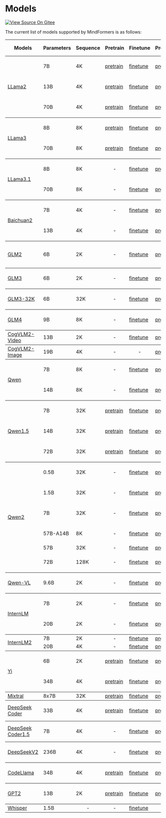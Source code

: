 # Models

[![View Source On Gitee](https://mindspore-website.obs.cn-north-4.myhuaweicloud.com/website-images/r2.4.0/resource/_static/logo_source_en.svg)](https://gitee.com/mindspore/docs/blob/r2.4.0/docs/mindformers/docs/source_en/start/models.md)

The current list of models supported by MindFormers is as follows:

<table>
  <thead>
    <tr>
      <th> Models </th>
      <th> Parameters </th>
      <th> Sequence </th>
      <th> Pretrain </th>
      <th> Finetune </th>
      <th> Predict </th>
      <th> Finetune Performance（Configuration/Hardware） </th>
      <th> Predict Performance（Configuration/Hardware） </th>
    </tr>
  </thead>
  <tbody>
    <tr>
      <td rowspan="3"> <a href="https://gitee.com/mindspore/mindformers/blob/r1.3.0/docs/model_cards/llama2.md"> LLama2 </a> </td>
      <td> 7B </td>
      <td> 4K </td>
      <td> <a href="https://gitee.com/mindspore/mindformers/blob/r1.3.0/docs/model_cards/llama2.md#%E9%A2%84%E8%AE%AD%E7%BB%83"> pretrain </a> </td>
      <td> <a href="https://gitee.com/mindspore/mindformers/blob/r1.3.0/docs/model_cards/llama2.md#%E5%BE%AE%E8%B0%83"> finetune </a> </td>
      <td> <a href="https://gitee.com/mindspore/mindformers/blob/r1.3.0/docs/model_cards/llama2.md#%E6%8E%A8%E7%90%86"> predict </a> </td>
      <td> 4160 tokens/s/p <br> <a href="https://gitee.com/mindspore/mindformers/blob/r1.3.0/configs/llama2/pretrain_llama2_7b_bf16.yaml"> Configuration </a> <br> Atlas 800T A2 </td>
      <td> 332 tokens/s <br> <a href="https://gitee.com/mindspore/mindformers/blob/r1.3.0/configs/llama2/predict_llama2_7b.yaml"> Configuration </a> <br> Atlas 800T A2 </td>
    </tr>
    <tr>
      <td> 13B </td>
      <td> 4K </td>
      <td> <a href="https://gitee.com/mindspore/mindformers/blob/r1.3.0/docs/model_cards/llama2.md#%E9%A2%84%E8%AE%AD%E7%BB%83"> pretrain </a> </td>
      <td> <a href="https://gitee.com/mindspore/mindformers/blob/r1.3.0/docs/model_cards/llama2.md#%E5%BE%AE%E8%B0%83"> finetune </a> </td>
      <td> <a href="https://gitee.com/mindspore/mindformers/blob/r1.3.0/docs/model_cards/llama2.md#%E6%8E%A8%E7%90%86"> predict </a> </td>
      <td> 1691 tokens/s/p <br> <a href="https://gitee.com/mindspore/mindformers/blob/r1.3.0/configs/llama2/finetune_llama2_13b_bf16.yaml"> Configuration </a> <br> Atlas 800T A2 </td>
      <td> 420 tokens/s <br> <a href="https://gitee.com/mindspore/mindformers/blob/r1.3.0/configs/llama2/predict_llama2_13b.yaml"> Configuration </a> <br> Atlas 800T A2 </td>
    </tr>
    <tr>
      <td> 70B </td>
      <td> 4K </td>
      <td> <a href="https://gitee.com/mindspore/mindformers/blob/r1.3.0/docs/model_cards/llama2.md#%E9%A2%84%E8%AE%AD%E7%BB%83"> pretrain </a> </td>
      <td> <a href="https://gitee.com/mindspore/mindformers/blob/r1.3.0/docs/model_cards/llama2.md#%E5%BE%AE%E8%B0%83"> finetune </a> </td>
      <td> <a href="https://gitee.com/mindspore/mindformers/blob/r1.3.0/docs/model_cards/llama2.md#%E6%8E%A8%E7%90%86"> predict </a> </td>
      <td> 337 tokens/s/p <br> <a href="https://gitee.com/mindspore/mindformers/blob/r1.3.0/configs/llama2/finetune_llama2_70b_bf16_32p.yaml"> Configuration </a> <br> Atlas 800T A2 </td>
      <td> 522 tokens/s <br> <a href="https://gitee.com/mindspore/mindformers/blob/r1.3.0/configs/llama2/predict_llama2_70b.yaml"> Configuration </a> <br> Atlas 800T A2 </td>
    </tr>
  </tbody>
  <tbody>
    <tr>
      <td rowspan="2"> <a href="https://gitee.com/mindspore/mindformers/blob/r1.3.0/research/llama3/llama3.md"> LLama3 </a> </td>
      <td> 8B </td>
      <td> 8K </td>
      <td> <a href="https://gitee.com/mindspore/mindformers/blob/r1.3.0/research/llama3/llama3.md#%E9%A2%84%E8%AE%AD%E7%BB%83"> pretrain </a> </td>
      <td> <a href="https://gitee.com/mindspore/mindformers/blob/r1.3.0/research/llama3/llama3.md#%E5%85%A8%E5%8F%82%E5%BE%AE%E8%B0%83"> finetune </a> </td>
      <td> <a href="https://gitee.com/mindspore/mindformers/blob/r1.3.0/research/llama3/llama3.md#%E6%8E%A8%E7%90%86"> predict </a> </td>
      <td> 2581 tokens/s/p <br> <a href="https://gitee.com/mindspore/mindformers/blob/r1.3.0/research/llama3/finetune_llama3_8b_8k_800T_A2_64G.yaml"> Configuration </a> <br> Atlas 800T A2 </td>
      <td style="text-align: center"> - </td>
    </tr>
    <tr>
      <td> 70B </td>
      <td> 8K </td>
      <td> <a href="https://gitee.com/mindspore/mindformers/blob/r1.3.0/research/llama3/llama3.md#%E9%A2%84%E8%AE%AD%E7%BB%83"> pretrain </a> </td>
      <td> <a href="https://gitee.com/mindspore/mindformers/blob/r1.3.0/research/llama3/llama3.md#%E5%85%A8%E5%8F%82%E5%BE%AE%E8%B0%83"> finetune </a> </td>
      <td> <a href="https://gitee.com/mindspore/mindformers/blob/r1.3.0/research/llama3/llama3.md#%E6%8E%A8%E7%90%86"> predict </a> </td>
      <td> 337 tokens/s/p <br> <a href="https://gitee.com/mindspore/mindformers/blob/r1.3.0/research/llama3/finetune_llama3_70b.yaml"> Configuration </a> <br> Atlas 900 A2 PoDc </td>
      <td style="text-align: center"> - </td>
    </tr>
  </tbody>
  <tbody>
    <tr>
      <td rowspan="2"> <a href="https://gitee.com/mindspore/mindformers/blob/r1.3.0/research/llama3_1/llama3_1.md"> LLama3.1 </a> </td>
      <td> 8B </td>
      <td> 8K </td>
      <td style="text-align: center"> - </td>
      <td> <a href="https://gitee.com/mindspore/mindformers/blob/r1.3.0/research/llama3_1/llama3_1.md#%E5%85%A8%E5%8F%82%E5%BE%AE%E8%B0%83"> finetune </a> </td>
      <td> <a href="https://gitee.com/mindspore/mindformers/blob/r1.3.0/research/llama3_1/llama3_1.md#%E6%8E%A8%E7%90%86"> predict </a> </td>
      <td> 2703 tokens/s/p <br> <a href="https://gitee.com/mindspore/mindformers/blob/r1.3.0/research/llama3_1/finetune_llama3_1_8b.yaml"> Configuration </a> <br> Atlas 900 A2 PoDc </td>
      <td> 591 tokens/s <br> <a href="https://gitee.com/mindspore/mindformers/blob/r1.3.0/research/llama3_1/predict_llama3_1_8b.yaml"> Configuration </a> <br> Atlas 800T A2 </td>
    </tr>
    <tr>
      <td> 70B </td>
      <td> 8K </td>
      <td style="text-align: center"> - </td>
      <td> <a href="https://gitee.com/mindspore/mindformers/blob/r1.3.0/research/llama3_1/llama3_1.md#%E5%85%A8%E5%8F%82%E5%BE%AE%E8%B0%83"> finetune </a> </td>
      <td> <a href="https://gitee.com/mindspore/mindformers/blob/r1.3.0/research/llama3_1/llama3_1.md#%E6%8E%A8%E7%90%86"> predict </a> </td>
      <td> 337 tokens/s/p <br> <a href="https://gitee.com/mindspore/mindformers/blob/r1.3.0/research/llama3_1/finetune_llama3_1_70b.yaml"> Configuration </a> <br> Atlas 900 A2 PoDc </td>
      <td> 509 tokens/s <br> <a href="https://gitee.com/mindspore/mindformers/blob/r1.3.0/research/llama3_1/predict_llama3_1_70b.yaml"> Configuration </a> <br> Atlas 800T A2 </td>
    </tr>
  </tbody>
  <tbody>
    <tr>
      <td rowspan="2"> <a href="https://gitee.com/mindspore/mindformers/blob/r1.3.0/research/baichuan2/baichuan2.md"> Baichuan2 </a> </td>
      <td> 7B </td>
      <td> 4K </td>
      <td style="text-align: center"> - </td>
      <td> <a href="https://gitee.com/mindspore/mindformers/blob/r1.3.0/research/baichuan2/baichuan2.md#%E5%BE%AE%E8%B0%83"> finetune </a> </td>
      <td> <a href="https://gitee.com/mindspore/mindformers/blob/r1.3.0/research/baichuan2/baichuan2.md#%E6%8E%A8%E7%90%86"> predict </a> </td>
      <td> 3164 tokens/s/p <br> <a href="https://gitee.com/mindspore/mindformers/blob/r1.3.0/research/baichuan2/finetune_baichuan2_7b.yaml"> Configuration </a> <br> Atlas 800T A2 </td>
      <td> 521 tokens/s <br> <a href="https://gitee.com/mindspore/mindformers/blob/r1.3.0/research/baichuan2/predict_baichuan2_7b.yaml"> Configuration </a> <br> Atlas 800T A2 </td>
    </tr>
    <tr>
      <td> 13B </td>
      <td> 4K </td>
      <td style="text-align: center"> - </td>
      <td> <a href="https://gitee.com/mindspore/mindformers/blob/r1.3.0/research/baichuan2/baichuan2.md#%E5%BE%AE%E8%B0%83"> finetune </a> </td>
      <td> <a href="https://gitee.com/mindspore/mindformers/blob/r1.3.0/research/baichuan2/baichuan2.md#%E6%8E%A8%E7%90%86"> predict </a> </td>
      <td> 1465 tokens/s/p <br> <a href="https://gitee.com/mindspore/mindformers/blob/r1.3.0/research/baichuan2/finetune_baichuan2_13b.yaml"> Configuration </a> <br> Atlas 800T A2 </td>
      <td> 224 tokens/s <br> <a href="https://gitee.com/mindspore/mindformers/blob/r1.3.0/research/baichuan2/predict_baichuan2_13b.yaml"> Configuration </a> <br> Atlas 800T A2 </td>
    </tr>
  </tbody>
  <tbody>
    <tr>
      <td rowspan="1"> <a href="https://gitee.com/mindspore/mindformers/blob/r1.3.0/docs/model_cards/glm2.md"> GLM2 </a> </td>
      <td> 6B </td>
      <td> 2K </td>
      <td style="text-align: center"> - </td>
      <td> <a href="https://gitee.com/mindspore/mindformers/blob/r1.3.0/docs/model_cards/glm2.md#%E5%BE%AE%E8%B0%83"> finetune </a> </td>
      <td> <a href="https://gitee.com/mindspore/mindformers/blob/r1.3.0/docs/model_cards/glm2.md#%E6%8E%A8%E7%90%86"> predict </a> </td>
      <td> 815.2059134 tokens/s/p <br> <a href="https://gitee.com/mindspore/mindformers/blob/r1.3.0/configs/glm2/run_glm2_6b_finetune_800T_A2_64G.yaml"> Configuration </a> <br> Atlas 800T A2 </td>
      <td> 32.08 tokens/s (seq_length=512) <br> <a href="https://gitee.com/mindspore/mindformers/blob/r1.3.0/configs/glm2/predict_glm2_6b.yaml"> Configuration </a> <br> Atlas 800T A2 </td>
    </tr>
  </tbody>
  <tbody>
    <tr>
      <td rowspan="1"> <a href="https://gitee.com/mindspore/mindformers/blob/r1.3.0/docs/model_cards/glm3.md"> GLM3 </a> </td>
      <td> 6B </td>
      <td> 2K </td>
      <td style="text-align: center"> - </td>
      <td> <a href="https://gitee.com/mindspore/mindformers/blob/r1.3.0/docs/model_cards/glm3.md#%E5%BE%AE%E8%B0%83"> finetune </a> </td>
      <td> <a href="https://gitee.com/mindspore/mindformers/blob/r1.3.0/docs/model_cards/glm3.md#%E6%8E%A8%E7%90%86"> predict </a> </td>
      <td> 3450 tokens/s/p <br> <a href="https://gitee.com/mindspore/mindformers/blob/r1.3.0/configs/glm3/finetune_glm3_6b_bf16.yaml"> Configuration </a> <br> Atlas 800T A2 </td>
      <td> 627 tokens/s <br> <a href="https://gitee.com/mindspore/mindformers/blob/r1.3.0/configs/glm3/predict_glm3_6b.yaml"> Configuration </a> <br> Atlas 800T A2 </td>
    </tr>
  </tbody>
  <tbody>
    <tr>
      <td rowspan="1"> <a href="https://gitee.com/mindspore/mindformers/blob/r1.3.0/research/glm32k/glm32k.md"> GLM3-32K </a> </td>
      <td> 6B </td>
      <td> 32K </td>
      <td style="text-align: center"> - </td>
      <td> <a href="https://gitee.com/mindspore/mindformers/blob/r1.3.0/research/glm32k/glm32k.md#%E5%BE%AE%E8%B0%83"> finetune </a> </td>
      <td> <a href="https://gitee.com/mindspore/mindformers/blob/r1.3.0/research/glm32k/glm32k.md#%E6%8E%A8%E7%90%86"> predict </a> </td>
      <td> 1583 tokens/s/p <br> <a href="https://gitee.com/mindspore/mindformers/blob/r1.3.0/research/glm32k/finetune_glm32k.yaml"> Configuration </a> <br> Atlas 800T A2 </td>
      <td> 876 tokens/s <br> <a href="hhttps://gitee.com/mindspore/mindformers/blob/r1.3.0/research/glm32k/predict_glm32k.yaml"> Configuration </a> <br> Atlas 800T A2 </td>
    </tr>
  </tbody>
  <tbody>
    <tr>
      <td rowspan="1"> <a href="https://gitee.com/mindspore/mindformers/blob/r1.3.0/docs/model_cards/glm4.md"> GLM4 </a> </td>
      <td> 9B </td>
      <td> 8K </td>
      <td style="text-align: center"> - </td>
      <td> <a href="https://gitee.com/mindspore/mindformers/blob/r1.3.0/docs/model_cards/glm4.md#%E5%85%A8%E5%8F%82%E5%BE%AE%E8%B0%83"> finetune </a> </td>
      <td> <a href="https://gitee.com/mindspore/mindformers/blob/r1.3.0/docs/model_cards/glm4.md#%E6%8E%A8%E7%90%86"> predict </a> </td>
      <td> 2339 tokens/s/p <br> <a href="https://gitee.com/mindspore/mindformers/blob/r1.3.0/configs/glm4/finetune_glm4_9b.yaml"> Configuration </a> <br> Atlas 900 A2 PoDc </td>
      <td> 256 tokens/s <br> <a href="https://gitee.com/mindspore/mindformers/blob/r1.3.0/configs/glm4/predict_glm4_9b_chat.yaml"> Configuration </a> <br> Atlas 800T A2 </td>
    </tr>
  </tbody>
  <tbody>
    <tr>
      <td rowspan="1"> <a href="https://gitee.com/mindspore/mindformers/blob/r1.3.0/docs/model_cards/cogvlm2_video.md"> CogVLM2-Video </a> </td>
      <td> 13B </td>
      <td> 2K </td>
      <td style="text-align: center"> - </td>
      <td> <a href="https://gitee.com/mindspore/mindformers/blob/r1.3.0/docs/model_cards/cogvlm2_video.md#%E5%BE%AE%E8%B0%83"> finetune </a> </td>
      <td> <a href="https://gitee.com/mindspore/mindformers/blob/r1.3.0/docs/model_cards/cogvlm2_video.md#%E6%8E%A8%E7%90%86"> predict </a> </td>
      <td style="text-align: center"> - </td>
      <td style="text-align: center"> - </td>
    </tr>
  </tbody>
  <tbody>
    <tr>
      <td rowspan="1"> <a href="https://gitee.com/mindspore/mindformers/blob/r1.3.0/docs/model_cards/cogvlm2_image.md"> CogVLM2-Image </a> </td>
      <td> 19B </td>
      <td> 4K </td>
      <td style="text-align: center"> - </td>
      <td style="text-align: center"> - </td>
      <td> <a href="https://gitee.com/mindspore/mindformers/blob/r1.3.0/docs/model_cards/cogvlm2_image.md#%E6%8E%A8%E7%90%86"> predict </a> </td>
      <td style="text-align: center"> - </td>
      <td style="text-align: center"> - </td>
    </tr>
  </tbody>
  <tbody>
    <tr>
      <td rowspan="2"> <a href="https://gitee.com/mindspore/mindformers/blob/r1.3.0/research/qwen/qwen.md"> Qwen </a> </td>
      <td> 7B </td>
      <td> 8K </td>
      <td style="text-align: center"> - </td>
      <td> <a href="https://gitee.com/mindspore/mindformers/blob/r1.3.0/research/qwen/qwen.md#%E5%BE%AE%E8%B0%83"> finetune </a> </td>
      <td> <a href="https://gitee.com/mindspore/mindformers/blob/r1.3.0/research/qwen/qwen.md#%E6%8E%A8%E7%90%86"> predict </a> </td>
      <td> 2955 tokens/s/p <br> <a href="https://gitee.com/mindspore/mindformers/blob/r1.3.0/research/qwen/finetune_qwen_7b_bf16.yaml"> Configuration </a> <br> Atlas 800T A2 </td>
      <td> 23 tokens/s <br> <a href="https://gitee.com/mindspore/mindformers/blob/r1.3.0/research/qwen/predict_qwen_7b.yaml"> Configuration </a> <br> Atlas 800T A2 </td>
    </tr>
    <tr>
      <td> 14B </td>
      <td> 8K </td>
      <td style="text-align: center"> - </td>
      <td> <a href="https://gitee.com/mindspore/mindformers/blob/r1.3.0/research/qwen/qwen.md#%E5%BE%AE%E8%B0%83"> finetune </a> </td>
      <td> <a href="https://gitee.com/mindspore/mindformers/blob/r1.3.0/research/qwen/qwen.md#%E6%8E%A8%E7%90%86"> predict </a> </td>
      <td> 1106 tokens/s/p <br> <a href="https://gitee.com/mindspore/mindformers/blob/r1.3.0/research/qwen/finetune_qwen_14b_bf16.yaml"> Configuration </a> <br> Atlas 800T A2 </td>
      <td> 35 tokens/s <br> <a href="https://gitee.com/mindspore/mindformers/blob/r1.3.0/research/qwen/predict_qwen_14b.yaml"> Configuration </a> <br> Atlas 800T A2 </td>
    </tr>
  </tbody>
  <tbody>
    <tr>
      <td rowspan="3"> <a href="https://gitee.com/mindspore/mindformers/blob/r1.3.0/research/qwen1_5/qwen1_5.md"> Qwen1.5 </a> </td>
      <td> 7B </td>
      <td> 32K </td>
      <td> <a href="https://gitee.com/mindspore/mindformers/blob/r1.3.0/research/qwen1_5/qwen1_5.md#%E9%A2%84%E8%AE%AD%E7%BB%83"> pretrain </a> </td>
      <td> <a href="https://gitee.com/mindspore/mindformers/blob/r1.3.0/research/qwen1_5/qwen1_5.md#%E5%85%A8%E5%8F%82%E5%BE%AE%E8%B0%83"> finetune </a> </td>
      <td> <a href="https://gitee.com/mindspore/mindformers/blob/r1.3.0/research/qwen1_5/qwen1_5.md#%E6%8E%A8%E7%90%86"> predict </a> </td>
      <td> 2684 tokens/s/p <br> <a href="https://gitee.com/mindspore/mindformers/blob/r1.3.0/research/qwen1_5/finetune_qwen1_5_7b.yaml"> Configuration </a> <br> Atlas 800T A2 </td>
      <td> 164 tokens/s <br> <a href="https://gitee.com/mindspore/mindformers/blob/r1.3.0/research/qwen1_5/predict_qwen1_5_7b_chat.yaml"> Configuration </a> <br> Atlas 800T A2 </td>
    </tr>
    <tr>
      <td> 14B </td>
      <td> 32K </td>
      <td> <a href="https://gitee.com/mindspore/mindformers/blob/r1.3.0/research/qwen1_5/qwen1_5.md#%E9%A2%84%E8%AE%AD%E7%BB%83"> pretrain </a> </td>
      <td> <a href="https://gitee.com/mindspore/mindformers/blob/r1.3.0/research/qwen1_5/qwen1_5.md#%E5%85%A8%E5%8F%82%E5%BE%AE%E8%B0%83"> finetune </a> </td>
      <td> <a href="https://gitee.com/mindspore/mindformers/blob/r1.3.0/research/qwen1_5/qwen1_5.md#%E6%8E%A8%E7%90%86"> predict </a> </td>
      <td> 1452 tokens/s/p <br> <a href="https://gitee.com/mindspore/mindformers/blob/r1.3.0/research/qwen1_5/finetune_qwen1_5_14b.yaml"> Configuration </a> <br> Atlas 800T A2 </td>
      <td> 104 tokens/s <br> <a href="https://gitee.com/mindspore/mindformers/blob/r1.3.0/research/qwen1_5/predict_qwen1_5_14b_chat.yaml"> Configuration </a> <br> Atlas 800T A2 </td>
    </tr>
    <tr>
      <td> 72B </td>
      <td> 32K </td>
      <td> <a href="https://gitee.com/mindspore/mindformers/blob/r1.3.0/research/qwen1_5/qwen1_5.md#%E9%A2%84%E8%AE%AD%E7%BB%83"> pretrain </a> </td>
      <td> <a href="https://gitee.com/mindspore/mindformers/blob/r1.3.0/research/qwen1_5/qwen1_5.md#%E5%85%A8%E5%8F%82%E5%BE%AE%E8%B0%83"> finetune </a> </td>
      <td> <a href="https://gitee.com/mindspore/mindformers/blob/r1.3.0/research/qwen1_5/qwen1_5.md#%E6%8E%A8%E7%90%86"> predict </a> </td>
      <td style="text-align: center"> - </td>
      <td> 74 tokens/s <br> <a href="https://gitee.com/mindspore/mindformers/blob/r1.3.0/research/qwen1_5/predict_qwen1_5_72b_chat.yaml"> Configuration </a> <br> Atlas 800T A2 </td>
    </tr>
  </tbody>
  <tbody>
    <tr>
      <td rowspan="6"> <a href="https://gitee.com/mindspore/mindformers/blob/r1.3.0/research/qwen2/qwen2.md"> Qwen2 </a> </td>
      <td> 0.5B </td>
      <td> 32K </td>
      <td style="text-align: center"> - </td>
      <td> <a href="https://gitee.com/mindspore/mindformers/blob/r1.3.0/research/qwen2/qwen2.md#%E5%BE%AE%E8%B0%83"> finetune </a> </td>
      <td> <a href="https://gitee.com/mindspore/mindformers/blob/r1.3.0/research/qwen2/qwen2.md#%E6%8E%A8%E7%90%86"> predict </a> </td>
      <td> 9555 tokens/s/p <br> <a href="https://gitee.com/mindspore/mindformers/blob/r1.3.0/research/qwen2/finetune_qwen2_0.5b_32k.yaml"> Configuration </a> <br> Atlas 900 A2 PoDc </td>
      <td> 1907 tokens/s <br> <a href="https://gitee.com/mindspore/mindformers/blob/r1.3.0/research/qwen2/predict_qwen2_0_5b_instruct.yaml"> Configuration </a> <br> Atlas 800T A2 </td>
    </tr>
    <tr>
      <td> 1.5B </td>
      <td> 32K </td>
      <td style="text-align: center"> - </td>
      <td> <a href="https://gitee.com/mindspore/mindformers/blob/r1.3.0/research/qwen2/qwen2.md#%E5%BE%AE%E8%B0%83"> finetune </a> </td>
      <td> <a href="https://gitee.com/mindspore/mindformers/blob/r1.3.0/research/qwen2/qwen2.md#%E6%8E%A8%E7%90%86"> predict </a> </td>
      <td> 4363 tokens/s/p <br> <a href="https://gitee.com/mindspore/mindformers/blob/r1.3.0/research/qwen2/finetune_qwen2_1.5b_32k.yaml"> Configuration </a> <br> Atlas 900 A2 PoDc </td>
      <td> 1160 tokens/s <br> <a href="https://gitee.com/mindspore/mindformers/blob/r1.3.0/research/qwen2/predict_qwen2_1_5b_instruct.yaml"> Configuration </a> <br> Atlas 800T A2 </td>
    </tr>
    <tr>
      <td> 7B </td>
      <td> 32K </td>
      <td style="text-align: center"> - </td>
      <td> <a href="https://gitee.com/mindspore/mindformers/blob/r1.3.0/research/qwen2/qwen2.md#%E5%BE%AE%E8%B0%83"> finetune </a> </td>
      <td> <a href="https://gitee.com/mindspore/mindformers/blob/r1.3.0/research/qwen2/qwen2.md#%E6%8E%A8%E7%90%86"> predict </a> </td>
      <td style="text-align: center"> - </td>
      <td> 645 tokens/s <br> <a href="https://gitee.com/mindspore/mindformers/blob/r1.3.0/research/qwen2/predict_qwen2_7b_instruct.yaml"> Configuration </a> <br> Atlas 800T A2 </td>
    </tr>
    <tr>
      <td> 57B-A14B </td>
      <td> 8K </td>
      <td style="text-align: center"> - </td>
      <td> <a href="https://gitee.com/mindspore/mindformers/blob/r1.3.0/research/qwen2/qwen2.md#%E5%BE%AE%E8%B0%83"> finetune </a> </td>
      <td> <a href="https://gitee.com/mindspore/mindformers/blob/r1.3.0/research/qwen2/qwen2.md#%E6%8E%A8%E7%90%86"> predict </a> </td>
      <td> 288 tokens/s/p <br> <a href="https://gitee.com/mindspore/mindformers/blob/r1.3.0/research/qwen2/finetune_qwen2_57b.yaml"> Configuration </a> <br> Atlas 900 A2 PoDc </td>
      <td style="text-align: center"> - </td>
    </tr>
    <tr>
      <td> 57B </td>
      <td> 32K </td>
      <td style="text-align: center"> - </td>
      <td> <a href="https://gitee.com/mindspore/mindformers/blob/r1.3.0/research/qwen2/qwen2.md#%E5%BE%AE%E8%B0%83"> finetune </a> </td>
      <td> <a href="https://gitee.com/mindspore/mindformers/blob/r1.3.0/research/qwen2/qwen2.md#%E6%8E%A8%E7%90%86"> predict </a> </td>
      <td style="text-align: center"> - </td>
      <td style="text-align: center"> - </td>
    </tr>
    <tr>
      <td> 72B </td>
      <td> 128K </td>
      <td style="text-align: center"> - </td>
      <td> <a href="https://gitee.com/mindspore/mindformers/blob/r1.3.0/research/qwen2/qwen2.md#%E5%BE%AE%E8%B0%83"> finetune </a> </td>
      <td> <a href="https://gitee.com/mindspore/mindformers/blob/r1.3.0/research/qwen2/qwen2.md#%E6%8E%A8%E7%90%86"> predict </a> </td>
      <td> 2026 tokens/s/p <br> <a href="https://gitee.com/mindspore/mindformers/blob/r1.3.0/research/qwen2/finetune_qwen2_72b_32k.yaml"> Configuration </a> <br> Atlas 900 A2 PoDc </td>
      <td> 252 tokens/s <br> <a href="https://gitee.com/mindspore/mindformers/blob/r1.3.0/research/qwen2/predict_qwen2_72b_instruct.yaml"> Configuration </a> <br> Atlas 800T A2 </td>
    </tr>
  </tbody>
  <tbody>
    <tr>
      <td rowspan="1"> <a href="https://gitee.com/mindspore/mindformers/blob/r1.3.0/research/qwenvl/qwenvl.md"> Qwen-VL </a> </td>
      <td> 9.6B </td>
      <td> 2K </td>
      <td style="text-align: center"> - </td>
      <td> <a href="https://gitee.com/mindspore/mindformers/blob/r1.3.0/research/qwenvl/qwenvl.md#%E5%BE%AE%E8%B0%83"> finetune </a> </td>
      <td> <a href="https://gitee.com/mindspore/mindformers/blob/r1.3.0/research/qwenvl/qwenvl.md#%E6%8E%A8%E7%90%86"> predict </a> </td>
      <td> 2587 tokens/s/p <br> <a href="https://gitee.com/mindspore/mindformers/blob/r1.3.0/research/qwen2/finetune_qwen2_72b_32k.yaml"> Configuration </a> <br> - </td>
      <td> 42 tokens/s <br> <a href="https://gitee.com/mindspore/mindformers/blob/r1.3.0/research/qwen2/predict_qwen2_72b_instruct.yaml"> Configuration </a> <br> - </td>
    </tr>
  </tbody>
  <tbody>
    <tr>
      <td rowspan="2"> <a href="https://gitee.com/mindspore/mindformers/blob/r1.3.0/research/internlm/internlm.md"> InternLM </a> </td>
      <td> 7B </td>
      <td> 2K </td>
      <td style="text-align: center"> - </td>
      <td> <a href="https://gitee.com/mindspore/mindformers/blob/r1.3.0/research/internlm/internlm.md#%E5%BE%AE%E8%B0%83"> finetune </a> </td>
      <td> <a href="https://gitee.com/mindspore/mindformers/blob/r1.3.0/research/internlm/internlm.md#%E6%8E%A8%E7%90%86"> predict </a> </td>
      <td> 3250 tokens/s/p <br> <a href="https://gitee.com/mindspore/mindformers/blob/r1.3.0/research/internlm/finetune_internlm_7b.yaml"> Configuration </a> <br> Atlas 800T A2 </td>
      <td> 62 tokens/s <br> <a href="https://gitee.com/mindspore/mindformers/blob/r1.3.0/research/internlm/predict_internlm_7b.yaml"> Configuration </a> <br> Atlas 800T A2 </td>
    </tr>
    <tr>
      <td> 20B </td>
      <td> 2K </td>
      <td style="text-align: center"> - </td>
      <td> <a href="https://gitee.com/mindspore/mindformers/blob/r1.3.0/research/internlm/internlm.md#%E5%BE%AE%E8%B0%83"> finetune </a> </td>
      <td> <a href="https://gitee.com/mindspore/mindformers/blob/r1.3.0/research/internlm/internlm.md#%E6%8E%A8%E7%90%86"> predict </a> </td>
      <td style="text-align: center"> - </td>
      <td> 296 tokens/s <br> <a href="https://gitee.com/mindspore/mindformers/blob/r1.3.0/research/internlm/predict_internlm_20b.yaml"> Configuration </a> <br> Atlas 800T A2 </td>
    </tr>
  </tbody>
  <tbody>
    <tr>
      <td rowspan="2"> <a href="https://gitee.com/mindspore/mindformers/blob/r1.3.0/research/internlm2/internlm2.md"> InternLM2 </a> </td>
      <td> 7B </td>
      <td> 2K </td>
      <td style="text-align: center"> - </td>
      <td> <a href="https://gitee.com/mindspore/mindformers/blob/r1.3.0/research/internlm2/internlm2.md#%E5%BE%AE%E8%B0%83"> finetune </a> </td>
      <td> <a href="https://gitee.com/mindspore/mindformers/blob/r1.3.0/research/internlm2/internlm2.md#%E6%8E%A8%E7%90%86"> predict </a> </td>
      <td style="text-align: center"> - </td>
      <td style="text-align: center"> - </td>
    </tr>
    <tr>
      <td> 20B </td>
      <td> 4K </td>
      <td style="text-align: center"> - </td>
      <td> <a href="https://gitee.com/mindspore/mindformers/blob/r1.3.0/research/internlm2/internlm2.md#%E5%BE%AE%E8%B0%83"> finetune </a> </td>
      <td> <a href="https://gitee.com/mindspore/mindformers/blob/r1.3.0/research/internlm2/internlm2.md#%E6%8E%A8%E7%90%86"> predict </a> </td>
      <td style="text-align: center"> - </td>
      <td style="text-align: center"> - </td>
    </tr>
  </tbody>
  <tbody>
    <tr>
      <td rowspan="2"> <a href="https://gitee.com/mindspore/mindformers/blob/r1.3.0/research/yi/yi.md"> Yi </a> </td>
      <td> 6B </td>
      <td> 2K </td>
      <td> <a href="https://gitee.com/mindspore/mindformers/blob/r1.3.0/research/yi/yi.md#%E9%A2%84%E8%AE%AD%E7%BB%83"> pretrain </a> </td>
      <td> <a href="https://gitee.com/mindspore/mindformers/blob/r1.3.0/research/yi/yi.md#%E5%BE%AE%E8%B0%83"> finetune </a> </td>
      <td> <a href="https://gitee.com/mindspore/mindformers/blob/r1.3.0/research/yi/yi.md#%E6%8E%A8%E7%90%86"> predict </a> </td>
      <td> 3324 tokens/s/p <br> <a href="https://gitee.com/mindspore/mindformers/blob/r1.3.0/research/yi/finetune_yi_6b.yaml"> Configuration </a> <br> Atlas 800T A2 </td>
      <td> 31 tokens/s <br> <a href="https://gitee.com/mindspore/mindformers/blob/r1.3.0/research/yi/predict_yi_6b.yaml"> Configuration </a> <br> Atlas 800T A2 </td>
    </tr>
    <tr>
      <td> 34B </td>
      <td> 4K </td>
      <td> <a href="https://gitee.com/mindspore/mindformers/blob/r1.3.0/research/yi/yi.md#%E9%A2%84%E8%AE%AD%E7%BB%83"> pretrain </a> </td>
      <td> <a href="https://gitee.com/mindspore/mindformers/blob/r1.3.0/research/yi/yi.md#%E5%BE%AE%E8%B0%83"> finetune </a> </td>
      <td> <a href="https://gitee.com/mindspore/mindformers/blob/r1.3.0/research/yi/yi.md#%E6%8E%A8%E7%90%86"> predict </a> </td>
      <td> 660 tokens/s/p <br> <a href="https://gitee.com/mindspore/mindformers/blob/r1.3.0/research/yi/finetune_yi_34b.yaml"> Configuration </a> <br> Atlas 800T A2 </td>
      <td> 41 tokens/s <br> <a href="https://gitee.com/mindspore/mindformers/blob/r1.3.0/research/yi/predict_yi_34b_chat.yaml"> Configuration </a> <br> Atlas 800T A2 </td>
    </tr>
  </tbody>
  <tbody>
    <tr>
      <td rowspan="1"> <a href="https://gitee.com/mindspore/mindformers/blob/r1.3.0/research/mixtral/mixtral.md"> Mixtral </a> </td>
      <td> 8x7B </td>
      <td> 32K </td>
      <td> <a href="https://gitee.com/mindspore/mindformers/blob/r1.3.0/research/mixtral/mixtral.md#%E9%A2%84%E8%AE%AD%E7%BB%83"> pretrain </a> </td>
      <td> <a href="https://gitee.com/mindspore/mindformers/blob/r1.3.0/research/mixtral/mixtral.md#%E5%BE%AE%E8%B0%83"> finetune </a> </td>
      <td> <a href="https://gitee.com/mindspore/mindformers/blob/r1.3.0/research/mixtral/mixtral.md#%E6%8E%A8%E7%90%86"> predict </a> </td>
      <td style="text-align: center"> - </td>
      <td style="text-align: center"> - </td>
    </tr>
  </tbody>
  <tbody>
    <tr>
      <td rowspan="1"> <a href="https://gitee.com/mindspore/mindformers/blob/r1.3.0/research/deepseek/deepseek.md"> DeepSeek Coder </a> </td>
      <td> 33B </td>
      <td> 4K </td>
      <td> <a href="https://gitee.com/mindspore/mindformers/blob/r1.3.0/research/deepseek/deepseek.md#%E9%A2%84%E8%AE%AD%E7%BB%83"> pretrain </a> </td>
      <td> <a href="https://gitee.com/mindspore/mindformers/blob/r1.3.0/research/deepseek/deepseek.md#%E5%85%A8%E5%8F%82%E5%BE%AE%E8%B0%83"> finetune </a> </td>
      <td> <a href="https://gitee.com/mindspore/mindformers/blob/r1.3.0/research/deepseek/deepseek.md#%E6%8E%A8%E7%90%86"> predict </a> </td>
      <td> 572 tokens/s/p <br> <a href="https://gitee.com/mindspore/mindformers/blob/r1.3.0/research/deepseek/finetune_deepseek_33b.yaml"> Configuration </a> <br> Atlas 900 A2 PoDc </td>
      <td> 292 tokens/s <br> <a href="https://gitee.com/mindspore/mindformers/blob/r1.3.0/research/deepseek/predict_deepseek_33b.yaml"> Configuration </a> <br> Atlas 800T A2 </td>
    </tr>
  </tbody>
  <tbody>
    <tr>
      <td rowspan="1"> <a href="https://gitee.com/mindspore/mindformers/blob/r1.3.0/research/deepseek1_5/deepseek1_5.md"> DeepSeek Coder1.5 </a> </td>
      <td> 7B </td>
      <td> 4K </td>
      <td style="text-align: center"> - </td>
      <td> <a href="https://gitee.com/mindspore/mindformers/blob/r1.3.0/research/deepseek1_5/deepseek1_5.md#%E5%85%A8%E5%8F%82%E5%BE%AE%E8%B0%83"> finetune </a> </td>
      <td> <a href="https://gitee.com/mindspore/mindformers/blob/r1.3.0/research/deepseek1_5/deepseek1_5.md#%E6%8E%A8%E7%90%86"> predict </a> </td>
      <td> 340 tokens/s/p <br> <a href="https://gitee.com/mindspore/mindformers/blob/r1.3.0/research/deepseek1_5/finetune_deepseek_coder1_5_7b.yaml"> Configuration </a> <br> Atlas 900 A2 PoDc </td>
      <td> 60 tokens/s <br> <a href="https://gitee.com/mindspore/mindformers/blob/r1.3.0/research/deepseek1_5/predict_deepseek_coder1_5_7b.yaml"> Configuration </a> <br> Atlas 800T A2 </td>
    </tr>
  </tbody>
  <tbody>
    <tr>
      <td rowspan="1"> <a href="https://gitee.com/mindspore/mindformers/blob/r1.3.0/research/deepseek2/deepseek2.md"> DeepSeekV2 </a> </td>
      <td> 236B </td>
      <td> 4K </td>
      <td style="text-align: center"> - </td>
      <td> <a href="https://gitee.com/mindspore/mindformers/blob/r1.3.0/research/deepseek2/deepseek2.md#%E5%85%A8%E5%8F%82%E5%BE%AE%E8%B0%83"> finetune </a> </td>
      <td> <a href="https://gitee.com/mindspore/mindformers/blob/r1.3.0/research/deepseek2/deepseek2.md#%E6%8E%A8%E7%90%86"> predict </a> </td>
      <td> 36 tokens/s/p <br> <a href="https://gitee.com/mindspore/mindformers/blob/r1.3.0/research/deepseek2/finetune_deepseek2_236B.yaml"> Configuration </a> <br> Atlas 900 A2 PoDc </td>
      <td style="text-align: center"> - </td>
    </tr>
  </tbody>
  <tbody>
    <tr>
      <td rowspan="1"> <a href="https://gitee.com/mindspore/mindformers/blob/r1.3.0/docs/model_cards/codellama.md"> CodeLlama </a> </td>
      <td> 34B </td>
      <td> 4K </td>
      <td> <a href="https://gitee.com/mindspore/mindformers/blob/r1.3.0/docs/model_cards/codellama.md#%E9%A2%84%E8%AE%AD%E7%BB%83"> pretrain </a> </td>
      <td> <a href="https://gitee.com/mindspore/mindformers/blob/r1.3.0/docs/model_cards/codellama.md#%E5%BE%AE%E8%B0%83"> finetune </a> </td>
      <td> <a href="https://gitee.com/mindspore/mindformers/blob/r1.3.0/docs/model_cards/codellama.md#%E6%8E%A8%E7%90%86"> predict </a> </td>
      <td> 667 tokens/s/p <br> <a href="https://gitee.com/mindspore/mindformers/blob/r1.3.0/configs/codellama/finetune_codellama_34b_32p.yaml"> Configuration </a> <br> Atlas 800T A2 </td>
      <td> 139 tokens/s <br> <a href="https://gitee.com/mindspore/mindformers/blob/r1.3.0/configs/codellama/predict_codellama_34b.yaml"> Configuration </a> <br> Atlas 800T A2 </td>
    </tr>
  </tbody>
  <tbody>
    <tr>
      <td rowspan="1"> <a href="https://gitee.com/mindspore/mindformers/blob/r1.3.0/docs/model_cards/gpt2.md"> GPT2 </a> </td>
      <td> 13B </td>
      <td> 2K </td>
      <td> <a href="https://gitee.com/mindspore/mindformers/blob/r1.3.0/docs/model_cards/gpt2.md#%E9%A2%84%E8%AE%AD%E7%BB%83"> pretrain </a> </td>
      <td> <a href="https://gitee.com/mindspore/mindformers/blob/r1.3.0/docs/model_cards/gpt2.md#%E5%BE%AE%E8%B0%83"> finetune </a> </td>
      <td> <a href="https://gitee.com/mindspore/mindformers/blob/r1.3.0/docs/model_cards/gpt2.md#%E6%8E%A8%E7%90%86"> predict </a> </td>
      <td> 1376 tokens/s/p <br> <a href="https://gitee.com/mindspore/mindformers/blob/r1.3.0/configs/gpt2/run_gpt2_13b.yaml"> Configuration </a> <br> Atlas 800T A2 </td>
      <td> 21 tokens/s <br> <a href="https://gitee.com/mindspore/mindformers/blob/r1.3.0/configs/gpt2/run_gpt2_13b.yaml"> Configuration </a> <br> Atlas 800T A2 </td>
    </tr>
  </tbody>
  <tbody>
    <tr>
      <td rowspan="1"> <a href="https://gitee.com/mindspore/mindformers/blob/r1.3.0/docs/model_cards/whisper.md"> Whisper </a> </td>
      <td> 1.5B </td>
      <td style="text-align: center"> - </td>
      <td style="text-align: center"> - </td>
      <td> <a href="https://gitee.com/mindspore/mindformers/blob/r1.3.0/docs/model_cards/whisper.md#%E5%85%A8%E5%8F%82%E5%BE%AE%E8%B0%83"> finetune </a> </td>
      <td style="text-align: center"> - </td>
      <td style="text-align: center"> - </td>
      <td style="text-align: center"> - </td>
    </tr>
  </tbody>
</table>